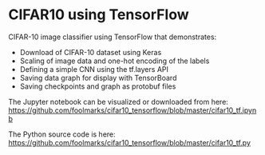 # CIFAR10 using TensorFlow
CIFAR-10 image classifier using TensorFlow that demonstrates:

- Download of CIFAR-10 dataset using Keras
- Scaling of image data and one-hot encoding of the labels
- Defining a simple CNN using the tf.layers API
- Saving data graph for display with TensorBoard
- Saving checkpoints and graph as protobuf files


The Jupyter notebook can be visualized or downloaded from here: https://github.com/foolmarks/cifar10_tensorflow/blob/master/cifar10_tf.ipynb

The Python source code is here: https://github.com/foolmarks/cifar10_tensorflow/blob/master/cifar10_tf.py
